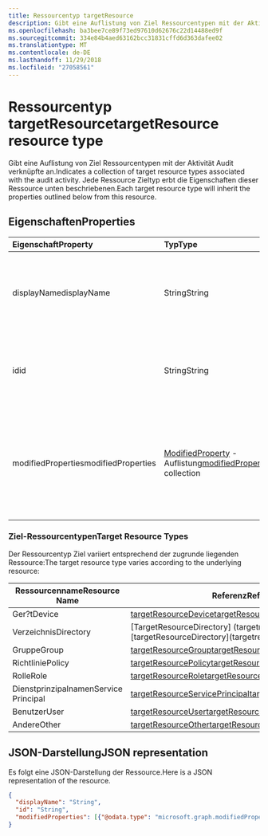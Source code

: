 ```yaml
---
title: Ressourcentyp targetResource
description: Gibt eine Auflistung von Ziel Ressourcentypen mit der Aktivität Audit verknüpfte an. Jede Ressource Zieltyp erbt die Eigenschaften dieser Ressource unten beschriebenen.
ms.openlocfilehash: ba3bee7ce89f73ed97610d62676c22d14488ed9f
ms.sourcegitcommit: 334e84b4aed63162bcc31831cffd6d363dafee02
ms.translationtype: MT
ms.contentlocale: de-DE
ms.lasthandoff: 11/29/2018
ms.locfileid: "27058561"
---
```

# <a name="targetresource-resource-type"></a><span data-ttu-id="05478-104">Ressourcentyp targetResource</span><span class="sxs-lookup"><span data-stu-id="05478-104">targetResource resource type</span></span>
<span data-ttu-id="05478-105">Gibt eine Auflistung von Ziel Ressourcentypen mit der Aktivität Audit verknüpfte an.</span><span class="sxs-lookup"><span data-stu-id="05478-105">Indicates a collection of  target resource types associated with the audit activity.</span></span> <span data-ttu-id="05478-106">Jede Ressource Zieltyp erbt die Eigenschaften dieser Ressource unten beschriebenen.</span><span class="sxs-lookup"><span data-stu-id="05478-106">Each target resource type will inherit the properties outlined below from this resource.</span></span>


## <a name="properties"></a><span data-ttu-id="05478-107">Eigenschaften</span><span class="sxs-lookup"><span data-stu-id="05478-107">Properties</span></span>
| <span data-ttu-id="05478-108">Eigenschaft</span><span class="sxs-lookup"><span data-stu-id="05478-108">Property</span></span>     | <span data-ttu-id="05478-109">Typ</span><span class="sxs-lookup"><span data-stu-id="05478-109">Type</span></span>   |<span data-ttu-id="05478-110">Beschreibung</span><span class="sxs-lookup"><span data-stu-id="05478-110">Description</span></span>|
|:---------------|:--------|:----------|
|<span data-ttu-id="05478-111">displayName</span><span class="sxs-lookup"><span data-stu-id="05478-111">displayName</span></span>|<span data-ttu-id="05478-112">String</span><span class="sxs-lookup"><span data-stu-id="05478-112">String</span></span>|<span data-ttu-id="05478-113">Gibt den Anzeigenamen der unter Ziel Ressourcentypen unten aufgeführten Ressourcen an.</span><span class="sxs-lookup"><span data-stu-id="05478-113">Indicates the display name of the resources outlined under Target Resource Types below.</span></span>|
|<span data-ttu-id="05478-114">id</span><span class="sxs-lookup"><span data-stu-id="05478-114">id</span></span>|<span data-ttu-id="05478-115">String</span><span class="sxs-lookup"><span data-stu-id="05478-115">String</span></span>|<span data-ttu-id="05478-116">Gibt die eindeutige Id der Ressource (zum Beispiel: UserId, AppId, RoleId.).</span><span class="sxs-lookup"><span data-stu-id="05478-116">Indicates the Unique Id of the resource (For example: UserId, AppId, RoleId.).</span></span>|
|<span data-ttu-id="05478-117">modifiedProperties</span><span class="sxs-lookup"><span data-stu-id="05478-117">modifiedProperties</span></span>|<span data-ttu-id="05478-118">[ModifiedProperty](modifiedproperty.md) -Auflistung</span><span class="sxs-lookup"><span data-stu-id="05478-118">[modifiedProperty](modifiedproperty.md) collection</span></span>|<span data-ttu-id="05478-119">Gibt an, Name, alten und neuen Wert der einzelnen Attribute, die geändert.</span><span class="sxs-lookup"><span data-stu-id="05478-119">Indicates name, old value and new value of each attribute that changed.</span></span> <span data-ttu-id="05478-120">Dies gilt für alle Aktivitäten "Aktualisieren"</span><span class="sxs-lookup"><span data-stu-id="05478-120">This is applicable for any "Update" activities</span></span>|

### <a name="target-resource-types"></a><span data-ttu-id="05478-121">Ziel-Ressourcentypen</span><span class="sxs-lookup"><span data-stu-id="05478-121">Target Resource Types</span></span>

<span data-ttu-id="05478-122">Der Ressourcentyp Ziel variiert entsprechend der zugrunde liegenden Ressource:</span><span class="sxs-lookup"><span data-stu-id="05478-122">The target resource type varies according to the underlying resource:</span></span>

|<span data-ttu-id="05478-123">Ressourcenname</span><span class="sxs-lookup"><span data-stu-id="05478-123">Resource Name</span></span>| <span data-ttu-id="05478-124">Referenz</span><span class="sxs-lookup"><span data-stu-id="05478-124">Reference</span></span>|
|-------------|----------|
<span data-ttu-id="05478-125">Ger?t</span><span class="sxs-lookup"><span data-stu-id="05478-125">Device</span></span>|[<span data-ttu-id="05478-126">targetResourceDevice</span><span class="sxs-lookup"><span data-stu-id="05478-126">targetResourceDevice</span></span>](targetresourcedevice.md)
<span data-ttu-id="05478-127">Verzeichnis</span><span class="sxs-lookup"><span data-stu-id="05478-127">Directory</span></span>|<span data-ttu-id="05478-128">[TargetResourceDirectory] (targetresourcedirectory.md]</span><span class="sxs-lookup"><span data-stu-id="05478-128">[targetResourceDirectory](targetresourcedirectory.md]</span></span>
<span data-ttu-id="05478-129">Gruppe</span><span class="sxs-lookup"><span data-stu-id="05478-129">Group</span></span>|[<span data-ttu-id="05478-130">targetResourceGroup</span><span class="sxs-lookup"><span data-stu-id="05478-130">targetResourceGroup</span></span>](targetresourcegroup.md)
<span data-ttu-id="05478-131">Richtlinie</span><span class="sxs-lookup"><span data-stu-id="05478-131">Policy</span></span>|[<span data-ttu-id="05478-132">targetResourcePolicy</span><span class="sxs-lookup"><span data-stu-id="05478-132">targetResourcePolicy</span></span>](targetresourcepolicy.md)
<span data-ttu-id="05478-133">Rolle</span><span class="sxs-lookup"><span data-stu-id="05478-133">Role</span></span>|[<span data-ttu-id="05478-134">targetResourceRole</span><span class="sxs-lookup"><span data-stu-id="05478-134">targetResourceRole</span></span>](targetresourcerole.md)
<span data-ttu-id="05478-135">Dienstprinzipalnamen</span><span class="sxs-lookup"><span data-stu-id="05478-135">Service Principal</span></span>|[<span data-ttu-id="05478-136">targetResourceServicePrincipal</span><span class="sxs-lookup"><span data-stu-id="05478-136">targetResourceServicePrincipal</span></span>](targetresourceserviceprincipal.md)
<span data-ttu-id="05478-137">Benutzer</span><span class="sxs-lookup"><span data-stu-id="05478-137">User</span></span>|[<span data-ttu-id="05478-138">targetResourceUser</span><span class="sxs-lookup"><span data-stu-id="05478-138">targetResourceUser</span></span>](targetresourceuser.md)
<span data-ttu-id="05478-139">Andere</span><span class="sxs-lookup"><span data-stu-id="05478-139">Other</span></span>|[<span data-ttu-id="05478-140">targetResourceOther</span><span class="sxs-lookup"><span data-stu-id="05478-140">targetResourceOther</span></span>](targetresourceother.md)

## <a name="json-representation"></a><span data-ttu-id="05478-141">JSON-Darstellung</span><span class="sxs-lookup"><span data-stu-id="05478-141">JSON representation</span></span>

<span data-ttu-id="05478-142">Es folgt eine JSON-Darstellung der Ressource.</span><span class="sxs-lookup"><span data-stu-id="05478-142">Here is a JSON representation of the resource.</span></span>

<!-- {
  "blockType": "resource",
  "optionalProperties": [

  ],
  "@odata.type": "microsoft.graph.targetResource"
}-->

```json
{
  "displayName": "String",
  "id": "String",
  "modifiedProperties": [{"@odata.type": "microsoft.graph.modifiedProperty"}]
}

```

<!-- uuid: 8fcb5dbc-d5aa-4681-8e31-b001d5168d79
2015-10-25 14:57:30 UTC -->
<!-- {
  "type": "#page.annotation",
  "description": "targetResource resource",
  "keywords": "",
  "section": "documentation",
  "tocPath": ""
}-->